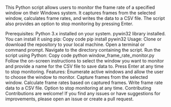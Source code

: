 This Python script allows users to monitor the frame rate of a specified window on their Windows system. It captures frames from the selected window, calculates frame rates, and writes the data to a CSV file. The script also provides an option to stop monitoring by pressing Enter.

Prerequisites:
Python 3.x installed on your system.
pywin32 library installed. You can install it using pip:
Copy code
pip install pywin32
Usage:
Clone or download the repository to your local machine.
Open a terminal or command prompt.
Navigate to the directory containing the script.
Run the script using Python:
Copy code
python window_frame_rate_monitor.py
Follow the on-screen instructions to select the window you want to monitor and provide a name for the CSV file to save data to.
Press Enter at any time to stop monitoring.
Features:
Enumerate active windows and allow the user to choose the window to monitor.
Capture frames from the selected window.
Calculate frame rates based on captured frames.
Write frame rate data to a CSV file.
Option to stop monitoring at any time.
Contributing
Contributions are welcome! If you find any issues or have suggestions for improvements, please open an issue or create a pull request.
